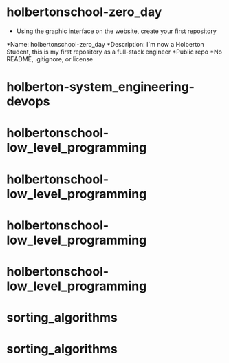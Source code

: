 # holbertonschool-zero_day

- Using the graphic interface on the website, create your first repository

*Name: holbertonschool-zero_day
*Description: I´m now a Holberton Student, this is my first repository as a full-stack engineer 
*Public repo
*No README, .gitignore, or license 
# holberton-system_engineering-devops
# holbertonschool-low_level_programming
# holbertonschool-low_level_programming
# holbertonschool-low_level_programming
# holbertonschool-low_level_programming

# sorting_algorithms
# sorting_algorithms
